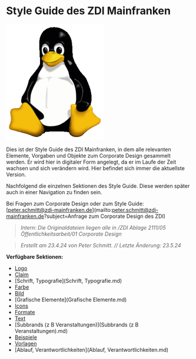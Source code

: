 # Style Guide des ZDI Mainfranken

![Tux, the Linux mascot](/images/tux.png)

Dies ist der Style Guide des ZDI Mainfranken, in dem alle relevanten Elemente, Vorgaben und Objekte zum Corporate Design gesammelt werden. Er wird hier in digitaler Form angelegt, da er im Laufe der Zeit wachsen und sich verändern wird. Hier befindet sich immer die aktuellste Version.

Nachfolgend die einzelnen Sektionen des Style Guide. Diese werden später auch in einer Navigation zu finden sein.

Bei Fragen zum Corporate Design oder zum Style Guide:
[peter.schmitt@zdi-mainfranken.de](mailto:peter.schmitt@zdi-mainfranken.de?subject=Anfrage zum Corporate Design des ZDI)

> *Intern: Die Originaldateien liegen alle in /ZDI Ablage 2111/05 Öffentlichkeitsarbeit/01 Corporate Design*

> *Erstellt am 23.4.24 von Peter Schmitt. // Letzte Änderung: 23.5.24*


**Verfügbare Sektionen:**

* [Logo](Logo.md)
* [Claim](Claim.md)
* [Schrift, Typografie](Schrift, Typografie.md)
* [Farbe](Farbe.md)
* [Bild](Bild.md)
* [Grafische Elemente](Grafische Elemente.md)
* [Icons](Icons.md)
* [Formate](Formate.md)
* [Text](Text.md)
* [Subbrands (z B Veranstaltungen)](Subbrands (z B Veranstaltungen).md)
* [Beispiele](Beispiele.md)
* [Vorlagen](Vorlagen.md)
* [Ablauf, Verantwortlichkeiten](Ablauf, Verantwortlichkeiten.md)